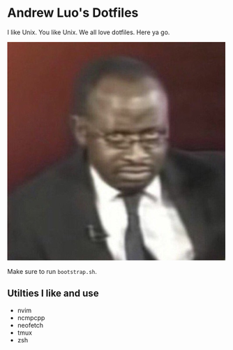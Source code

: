 # Andrew Luo's Dotfiles

I like Unix. You like Unix. We all love dotfiles. Here ya go.

![yay](yay.jpg)

Make sure to run `bootstrap.sh`.

## Utilties I like and use
- nvim
- ncmpcpp
- neofetch
- tmux
- zsh

